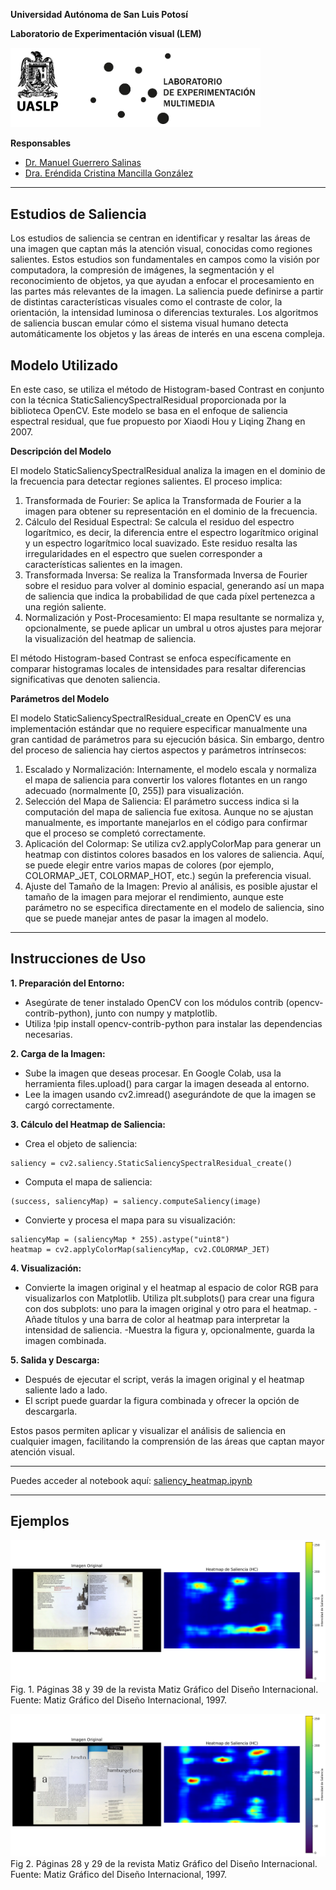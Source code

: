 **Universidad Autónoma de San Luis Potosí**

**Laboratorio de Experimentación visual (LEM)**

<img src="/images/logos.png" alt="" width="400">

**Responsables**

- [Dr. Manuel Guerrero Salinas](https://investigadores.uaslp.mx/InvestigadorProfile/EC8AAA%3D%3D)
- [Dra. Eréndida Cristina Mancilla González](https://investigadores.uaslp.mx/InvestigadorProfile/JC8AAA%3D%3D)

---

## Estudios de Saliencia

Los estudios de saliencia se centran en identificar y resaltar las áreas de una imagen que captan más la atención visual, conocidas como regiones salientes. Estos estudios son fundamentales en campos como la visión por computadora, la compresión de imágenes, la segmentación y el reconocimiento de objetos, ya que ayudan a enfocar el procesamiento en las partes más relevantes de la imagen. La saliencia puede definirse a partir de distintas características visuales como el contraste de color, la orientación, la intensidad luminosa o diferencias texturales. Los algoritmos de saliencia buscan emular cómo el sistema visual humano detecta automáticamente los objetos y las áreas de interés en una escena compleja.



## Modelo Utilizado

En este caso, se utiliza el método de Histogram-based Contrast en conjunto con la técnica StaticSaliencySpectralResidual proporcionada por la biblioteca OpenCV. Este modelo se basa en el enfoque de saliencia espectral residual, que fue propuesto por Xiaodi Hou y Liqing Zhang en 2007.

**Descripción del Modelo**

El modelo StaticSaliencySpectralResidual analiza la imagen en el dominio de la frecuencia para detectar regiones salientes. El proceso implica:

1. Transformada de Fourier: Se aplica la Transformada de Fourier a la imagen para obtener su representación en el dominio de la frecuencia.
2. Cálculo del Residual Espectral: Se calcula el residuo del espectro logarítmico, es decir, la diferencia entre el espectro logarítmico original y un espectro logarítmico local suavizado. Este residuo resalta las irregularidades en el espectro que suelen corresponder a características salientes en la imagen.
3. Transformada Inversa: Se realiza la Transformada Inversa de Fourier sobre el residuo para volver al dominio espacial, generando así un mapa de saliencia que indica la probabilidad de que cada píxel pertenezca a una región saliente.
4. Normalización y Post-Procesamiento: El mapa resultante se normaliza y, opcionalmente, se puede aplicar un umbral u otros ajustes para mejorar la visualización del heatmap de saliencia.

El método Histogram-based Contrast se enfoca específicamente en comparar histogramas locales de intensidades para resaltar diferencias significativas que denoten saliencia.

**Parámetros del Modelo**

El modelo StaticSaliencySpectralResidual_create en OpenCV es una implementación estándar que no requiere especificar manualmente una gran cantidad de parámetros para su ejecución básica. Sin embargo, dentro del proceso de saliencia hay ciertos aspectos y parámetros intrínsecos:

1. Escalado y Normalización: Internamente, el modelo escala y normaliza el mapa de saliencia para convertir los valores flotantes en un rango adecuado (normalmente [0, 255]) para visualización.
2. Selección del Mapa de Saliencia: El parámetro success indica si la computación del mapa de saliencia fue exitosa. Aunque no se ajustan manualmente, es importante manejarlos en el código para confirmar que el proceso se completó correctamente.
3. Aplicación del Colormap: Se utiliza cv2.applyColorMap para generar un heatmap con distintos colores basados en los valores de saliencia. Aquí, se puede elegir entre varios mapas de colores (por ejemplo, COLORMAP_JET, COLORMAP_HOT, etc.) según la preferencia visual.
4. Ajuste del Tamaño de la Imagen: Previo al análisis, es posible ajustar el tamaño de la imagen para mejorar el rendimiento, aunque este parámetro no se especifica directamente en el modelo de saliencia, sino que se puede manejar antes de pasar la imagen al modelo.

---
## Instrucciones de Uso

**1. Preparación del Entorno:**

- Asegúrate de tener instalado OpenCV con los módulos contrib (opencv-contrib-python), junto con numpy y matplotlib.
- Utiliza !pip install opencv-contrib-python para instalar las dependencias necesarias.

**2. Carga de la Imagen:**

- Sube la imagen que deseas procesar. En Google Colab, usa la herramienta files.upload() para cargar la imagen deseada al entorno.
- Lee la imagen usando cv2.imread() asegurándote de que la imagen se cargó correctamente.

**3. Cálculo del Heatmap de Saliencia:**
- Crea el objeto de saliencia:

```
saliency = cv2.saliency.StaticSaliencySpectralResidual_create()
```

- Computa el mapa de saliencia:

```
(success, saliencyMap) = saliency.computeSaliency(image)
```

- Convierte y procesa el mapa para su visualización:

```
saliencyMap = (saliencyMap * 255).astype("uint8")
heatmap = cv2.applyColorMap(saliencyMap, cv2.COLORMAP_JET)
```

**4. Visualización:**

- Convierte la imagen original y el heatmap al espacio de color RGB para visualizarlos con Matplotlib.
Utiliza plt.subplots() para crear una figura con dos subplots: uno para la imagen original y otro para el heatmap.
-Añade títulos y una barra de color al heatmap para interpretar la intensidad de saliencia.
-Muestra la figura y, opcionalmente, guarda la imagen combinada.

**5. Salida y Descarga:**

- Después de ejecutar el script, verás la imagen original y el heatmap saliente lado a lado.
- El script puede guardar la figura combinada y ofrecer la opción de descargarla.

Estos pasos permiten aplicar y visualizar el análisis de saliencia en cualquier imagen, facilitando la comprensión de las áreas que captan mayor atención visual.

---

Puedes acceder al notebook aquí: [saliency_heatmap.ipynb](saliency_heatmap.ipynb)


---

## Ejemplos


![ejemplo1](images/original_y_heatmap_saliency1.png)
Fig. 1. Páginas 38 y 39 de la revista Matiz Gráfico del Diseño Internacional. Fuente: Matiz Gráfico del Diseño Internacional, 1997.

![ejemplo2](images/original_y_heatmap_saliency2.png)
Fig 2. Páginas 28 y 29 de la revista Matiz Gráfico del Diseño Internacional.
Fuente: Matiz Gráfico del Diseño Internacional, 1997.
